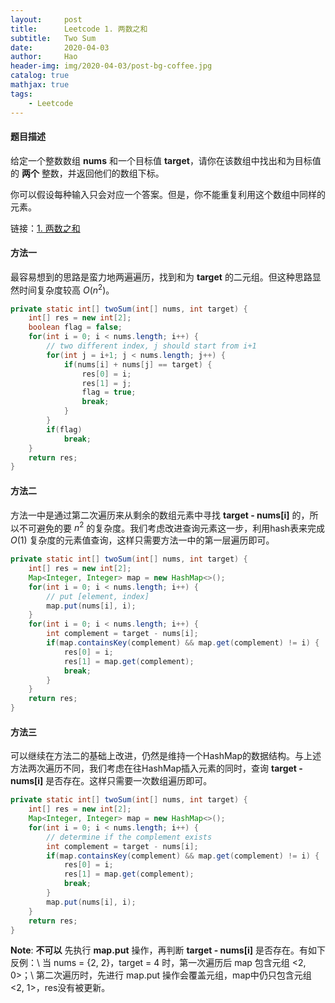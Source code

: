 ```yaml
---
layout:     post
title:      Leetcode 1. 两数之和
subtitle:   Two Sum
date:       2020-04-03
author:     Hao
header-img: img/2020-04-03/post-bg-coffee.jpg
catalog: true
mathjax: true
tags:
    - Leetcode
---
```


#### 题目描述

给定一个整数数组 **nums** 和一个目标值 **target**，请你在该数组中找出和为目标值的 **两个** 整数，并返回他们的数组下标。

你可以假设每种输入只会对应一个答案。但是，你不能重复利用这个数组中同样的元素。

链接：[1. 两数之和](https://leetcode-cn.com/problems/two-sum)

#### 方法一

最容易想到的思路是蛮力地两遍遍历，找到和为 **target** 的二元组。但这种思路显然时间复杂度较高 $O(n^2)$。

```java
private static int[] twoSum(int[] nums, int target) {
    int[] res = new int[2];
    boolean flag = false;
    for(int i = 0; i < nums.length; i++) {
        // two different index, j should start from i+1
        for(int j = i+1; j < nums.length; j++) {
            if(nums[i] + nums[j] == target) {
                res[0] = i; 
                res[1] = j;
                flag = true;
                break;
            }
        }
        if(flag)
            break;
    }
    return res; 
}     
```

#### 方法二

方法一中是通过第二次遍历来从剩余的数组元素中寻找 **target - nums[i]** 的，所以不可避免的要 $n^2$ 的复杂度。我们考虑改进查询元素这一步，利用hash表来完成 $O(1)$ 复杂度的元素值查询，这样只需要方法一中的第一层遍历即可。

```java
private static int[] twoSum(int[] nums, int target) {
    int[] res = new int[2];
    Map<Integer, Integer> map = new HashMap<>();
    for(int i = 0; i < nums.length; i++) {
        // put [element, index]
        map.put(nums[i], i);
    }
    for(int i = 0; i < nums.length; i++) {
        int complement = target - nums[i];
        if(map.containsKey(complement) && map.get(complement) != i) {
            res[0] = i;
            res[1] = map.get(complement);
            break;
        }
    }
    return res;
}
```

#### 方法三

可以继续在方法二的基础上改进，仍然是维持一个HashMap的数据结构。与上述方法两次遍历不同，我们考虑在往HashMap插入元素的同时，查询 **target - nums[i]** 是否存在。这样只需要一次数组遍历即可。

```java
private static int[] twoSum(int[] nums, int target) {
    int[] res = new int[2];
    Map<Integer, Integer> map = new HashMap<>();
    for(int i = 0; i < nums.length; i++) {
        // determine if the complement exists
        int complement = target - nums[i];
        if(map.containsKey(complement) && map.get(complement) != i) {
            res[0] = i;
            res[1] = map.get(complement);
            break;
        }
        map.put(nums[i], i);
    }
    return res;
}
```

**Note**: 
**不可以** 先执行 **map.put** 操作，再判断 **target - nums[i]** 是否存在。有如下反例：\\
当 nums = {2, 2}，target = 4 时，第一次遍历后 map 包含元组 <2, 0>；\\
第二次遍历时，先进行 map.put 操作会覆盖元组，map中仍只包含元组 <2, 1>，res没有被更新。